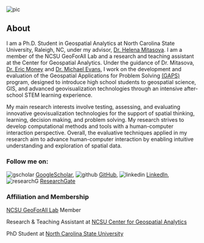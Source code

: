 ![pic](https://gcmillar.github.io/images/me.png)
## About

I am a Ph.D. Student in Geospatial Analytics at North Carolina State University, Raleigh, NC, under my advisor, [Dr. Helena Mitasova](https://meas.sciences.ncsu.edu/people/hmitaso/). I am a member of the NCSU GeoForAll Lab and a research and teaching assistant at the Center for Geospatial Analytics. Under the guidance of Dr. Mitasova, [Dr. Eric Money](https://cnr.ncsu.edu/geospatial/directory/eric-money/) and [Dr. Michael Evans](https://ced.ncsu.edu/people/maevans6/), I work on the development and evaluation of the Geospatial Applications for Problem Solving [(GAPS)](http://gaps.cnr.ncsu.edu/) program, designed to introduce high school students to geospatial science, GIS, and advanced geovisualization technologies through an intensive after-school STEM learning experience.

My main research interests involve testing, assessing, and evaluating innovative geovisualization technologies for the support of spatial thinking, learning, decision making, and problem solving. My research strives to develop computational methods and tools with a human-computer interaction perspective. Overall, the evaluative techniques applied in my research aim to advance human-computer interaction by enabling intuitive understanding and exploration of spatial data. 

### Follow me on: 

![gscholar](https://gcmillar.github.io/logos/gscholar.png) [GoogleScholar](https://scholar.google.com/citations?user=BaZoAUgAAAAJ&hl=en),  ![github](https://gcmillar.github.io/logos/octocat.svg) [GitHub](https://github.com/gcmillar),  ![linkedin](https://gcmillar.github.io/logos/linkedin.png) [LinkedIn](https://www.linkedin.com/in/garrett-millar-571493a6/),  ![researchG](https://gcmillar.github.io/logos/rg.png) [ResearchGate](https://www.researchgate.net/profile/Garrett_Millar)

### Affiliation and Membership

[NCSU GeoForAll Lab](https://geospatial.ncsu.edu/osgeorel/) Member

Research & Teaching Assistant at [NCSU Center for Geospatial Analytics](https://cnr.ncsu.edu/geospatial/)

PhD Student at [North Carolina State University](https://www.ncsu.edu/)
